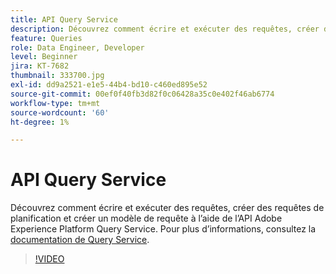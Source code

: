 ```yaml
---
title: API Query Service
description: Découvrez comment écrire et exécuter des requêtes, créer des requêtes de planification et créer un modèle de requête à l’aide de l’API Adobe Experience Platform Query Service.
feature: Queries
role: Data Engineer, Developer
level: Beginner
jira: KT-7682
thumbnail: 333700.jpg
exl-id: dd9a2521-e1e5-44b4-bd10-c460ed895e52
source-git-commit: 00ef0f40fb3d82f0c06428a35c0e402f46ab6774
workflow-type: tm+mt
source-wordcount: '60'
ht-degree: 1%

---
```


# API Query Service

Découvrez comment écrire et exécuter des requêtes, créer des requêtes de planification et créer un modèle de requête à l’aide de l’API Adobe Experience Platform Query Service. Pour plus d’informations, consultez la [documentation de Query Service](https://experienceleague.adobe.com/docs/experience-platform/query/home.html?lang=fr).

>[!VIDEO](https://video.tv.adobe.com/v/333700?learn=on)
